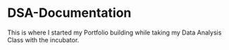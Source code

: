 # DSA-Documentation
This is where I started my Portfolio building while taking my Data Analysis Class with the incubator.
